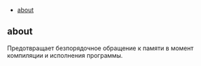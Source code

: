 + [about](#about)

## about
Предотвращает безпорядочное обращение к памяти в момент компиляции и исполнения программы.